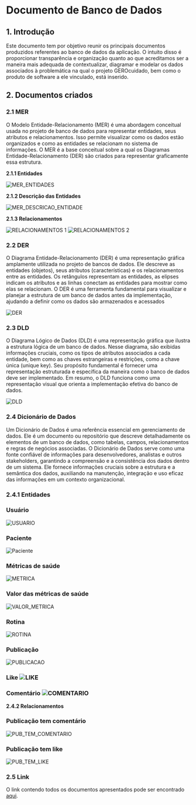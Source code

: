 # <strong> Documento de Banco de Dados </strong>

## <strong> 1. Introdução </strong>
<p>
Este documento tem por objetivo reunir os principais documentos produzidos referentes ao banco de dados da aplicação. O intuito disso é proporcionar transparência e organização quanto ao que acreditamos ser a maneira mais adequada de contextualizar, diagramar e modelar os dados associados à problemática na qual o projeto GEROcuidado, bem como o produto de software a ele vinculado, está inserido.
</p>

## <strong> 2. Documentos criados </strong>

### <strong> 2.1 MER </strong>
<P> O Modelo Entidade-Relacionamento (MER) é uma abordagem conceitual usada no projeto de banco de dados para representar entidades, seus atributos e relacionamentos. Isso permite visualizar como os dados estão organizados e como as entidades se relacionam no sistema de informações. O MER é a base conceitual sobre a qual os Diagramas Entidade-Relacionamento (DER) são criados para representar graficamente essa estrutura.</P>

**<strong> 2.1.1 Entidades </strong>**

![MER_ENTIDADES](/docs/assets/imagens/banco_de_dados/MER/MER_ENTIDADES.png)

**<strong> 2.1.2 Descrição das Entidades </strong>**

![MER_DESCRICAO_ENTIDADE](/docs/assets/imagens/banco_de_dados/MER/DESCRICAO_ENTIDADE.png)

**<strong> 2.1.3 Relacionamentos </strong>**

![RELACIONAMENTOS 1](/docs/assets/imagens/banco_de_dados/MER/RELACIONAMENTOS1.png)
![RELACIONAMENTOS 2](/docs/assets/imagens/banco_de_dados/MER/RELACIONAMENTOS2.png)

### <strong> 2.2 DER </strong>

<p>O Diagrama Entidade-Relacionamento (DER) é uma representação gráfica amplamente utilizada no projeto de bancos de dados. Ele descreve as entidades (objetos), seus atributos (características) e os relacionamentos entre as entidades. Os retângulos representam as entidades, as elipses indicam os atributos e as linhas conectam as entidades para mostrar como elas se relacionam. O DER é uma ferramenta fundamental para visualizar e planejar a estrutura de um banco de dados antes da implementação, ajudando a definir como os dados são armazenados e acessados </p>

![DER](/docs/assets/imagens/banco_de_dados/DER.png)

### <strong> 2.3 DLD </strong>

<p> 
O Diagrama Lógico de Dados (DLD) é uma representação gráfica que ilustra a estrutura lógica de um banco de dados. Nesse diagrama, são exibidas informações cruciais, como os tipos de atributos associados a cada entidade, bem como as chaves estrangeiras e restrições, como a chave única (unique key). Seu propósito fundamental é fornecer uma representação estruturada e específica da maneira como o banco de dados deve ser implementado. Em resumo, o DLD funciona como uma representação visual que orienta a implementação efetiva do banco de dados.</p>

![DLD](/docs/assets/imagens/banco_de_dados/DLD.png)

### <strong> 2.4 Dicionário de Dados </strong>

<p>
Um Dicionário de Dados é uma referência essencial em gerenciamento de dados. Ele é um documento ou repositório que descreve detalhadamente os elementos de um banco de dados, como tabelas, campos, relacionamentos e regras de negócios associadas. O Dicionário de Dados serve como uma fonte confiável de informações para desenvolvedores, analistas e outros stakeholders, garantindo a compreensão e a consistência dos dados dentro de um sistema. Ele fornece informações cruciais sobre a estrutura e a semântica dos dados, auxiliando na manutenção, integração e uso eficaz das informações em um contexto organizacional.
</p>

### <strong> 2.4.1 Entidades </strong>
### Usuário
![USUARIO](/docs/assets/imagens/banco_de_dados/dicionario_de_dados/USUARIO.png)

### Paciente
![Paciente](/docs/assets/imagens/banco_de_dados/dicionario_de_dados/PACIENTE.png)

### Métricas de saúde
![METRICA](/docs/assets/imagens/banco_de_dados/dicionario_de_dados/METRICA_SAUDE.png)

### Valor das métricas de saúde
![VALOR_METRICA](/docs/assets/imagens/banco_de_dados/dicionario_de_dados/VALOR_METRICA.png)

### Rotina
![ROTINA](/docs/assets/imagens/banco_de_dados/dicionario_de_dados/ROTINA.png)

### Publicação
![PUBLICACAO](/docs/assets/imagens/banco_de_dados/dicionario_de_dados/PUBLICACAO.png)

### Like ![LIKE](/docs/assets/imagens/banco_de_dados/dicionario_de_dados/LIKE.png)

### Comentário ![COMENTARIO](/docs/assets/imagens/banco_de_dados/dicionario_de_dados/COMENTARIO.png)


**<strong> 2.4.2 Relacionamentos </strong>**
### Publicação tem comentário
![PUB_TEM_COMENTARIO](/docs/assets/imagens/banco_de_dados/dicionario_de_dados/RELACIONAMENTO_COMENTARIO.png)

### Publicação tem like
![PUB_TEM_LIKE](/docs/assets/imagens/banco_de_dados/dicionario_de_dados/RELACIONAMENTO_LIKE.png)

### <strong> 2.5 Link </strong>

O link contendo todos os documentos apresentados pode ser encontrado [aqui](https://docs.google.com/document/d/1Xqe3WFQjvw8OYEYdntZAu6HedWevR1Rj66IXbBPaCsA/edit).
